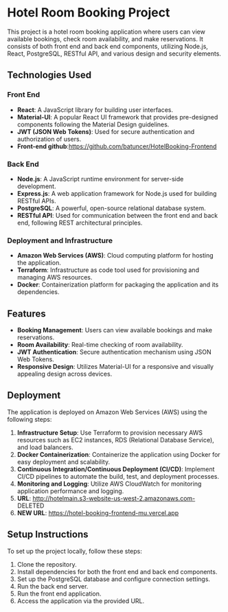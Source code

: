 # Hotel Room Booking Project

This project is a hotel room booking application where users can view available bookings, check room availability, and make reservations. It consists of both front end and back end components, utilizing Node.js, React, PostgreSQL, RESTful API, and various design and security elements.

## Technologies Used

### Front End
- **React**: A JavaScript library for building user interfaces.
- **Material-UI**: A popular React UI framework that provides pre-designed components following the Material Design guidelines.
- **JWT (JSON Web Tokens)**: Used for secure authentication and authorization of users.
- **Front-end github**:https://github.com/batuncer/HotelBooking-Frontend

### Back End
- **Node.js**: A JavaScript runtime environment for server-side development.
- **Express.js**: A web application framework for Node.js used for building RESTful APIs.
- **PostgreSQL**: A powerful, open-source relational database system.
- **RESTful API**: Used for communication between the front end and back end, following REST architectural principles.

### Deployment and Infrastructure
- **Amazon Web Services (AWS)**: Cloud computing platform for hosting the application.
- **Terraform**: Infrastructure as code tool used for provisioning and managing AWS resources.
- **Docker**: Containerization platform for packaging the application and its dependencies.

## Features
- **Booking Management**: Users can view available bookings and make reservations.
- **Room Availability**: Real-time checking of room availability.
- **JWT Authentication**: Secure authentication mechanism using JSON Web Tokens.
- **Responsive Design**: Utilizes Material-UI for a responsive and visually appealing design across devices.

## Deployment
The application is deployed on Amazon Web Services (AWS) using the following steps:
1. **Infrastructure Setup**: Use Terraform to provision necessary AWS resources such as EC2 instances, RDS (Relational Database Service), and load balancers.
2. **Docker Containerization**: Containerize the application using Docker for easy deployment and scalability.
3. **Continuous Integration/Continuous Deployment (CI/CD)**: Implement CI/CD pipelines to automate the build, test, and deployment processes.
4. **Monitoring and Logging**: Utilize AWS CloudWatch for monitoring application performance and logging.
5. **URL**: http://hotelmain.s3-website-us-west-2.amazonaws.com- DELETED
6. **NEW URL**: https://hotel-booking-frontend-mu.vercel.app
   

## Setup Instructions
To set up the project locally, follow these steps:
1. Clone the repository.
2. Install dependencies for both the front end and back end components.
3. Set up the PostgreSQL database and configure connection settings.
4. Run the back end server.
5. Run the front end application.
6. Access the application via the provided URL.
   
